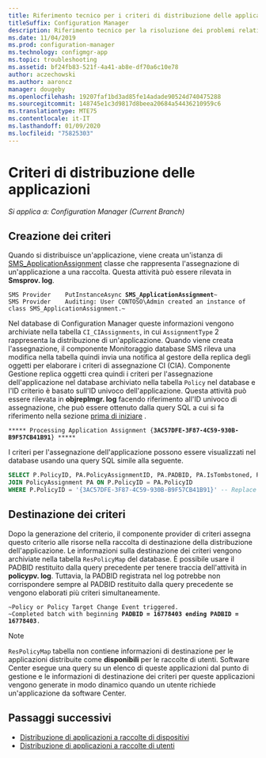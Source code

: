 ```yaml
---
title: Riferimento tecnico per i criteri di distribuzione delle applicazioni
titleSuffix: Configuration Manager
description: Riferimento tecnico per la risoluzione dei problemi relativi ai criteri di distribuzione delle applicazioni per Configuration Manager.
ms.date: 11/04/2019
ms.prod: configuration-manager
ms.technology: configmgr-app
ms.topic: troubleshooting
ms.assetid: bf24fb83-521f-4a41-ab8e-df70a6c10e78
author: aczechowski
ms.author: aaroncz
manager: dougeby
ms.openlocfilehash: 19207faf1bd3ad85fe14adade90524d740475288
ms.sourcegitcommit: 148745e1c3d9817d8beea20684a54436210959c6
ms.translationtype: MTE75
ms.contentlocale: it-IT
ms.lasthandoff: 01/09/2020
ms.locfileid: "75825303"
---
```

# <a name="application-deployment-policy"></a>Criteri di distribuzione delle applicazioni

*Si applica a: Configuration Manager (Current Branch)*

## <a name="policy-creation"></a>Creazione dei criteri

Quando si distribuisce un'applicazione, viene creata un'istanza di [SMS_ApplicationAssignment](/sccm/develop/reference/apps/sms_applicationassignment-server-wmi-class) classe che rappresenta l'assegnazione di un'applicazione a una raccolta. Questa attività può essere rilevata in **Smsprov. log**.

<pre><code class="lang-text">SMS Provider    PutInstanceAsync <b>SMS_ApplicationAssignment</b>~
SMS Provider    Auditing: User CONTOSO\Admin created an instance of class SMS_ApplicationAssignment.~
</code></pre>

Nel database di Configuration Manager queste informazioni vengono archiviate nella tabella `CI_CIAssignments`, in cui `AssignmentType` 2 rappresenta la distribuzione di un'applicazione. Quando viene creata l'assegnazione, il componente Monitoraggio database SMS rileva una modifica nella tabella quindi invia una notifica al gestore della replica degli oggetti per elaborare i criteri di assegnazione CI (CIA). Componente Gestione replica oggetti crea quindi i criteri per l'assegnazione dell'applicazione nel database archiviato nella tabella `Policy` nel database e l'ID criterio è basato sull'ID univoco dell'applicazione. Questa attività può essere rilevata in **objreplmgr. log** facendo riferimento all'ID univoco di assegnazione, che può essere ottenuto dalla query SQL a cui si fa riferimento nella sezione [prima di iniziare](/sccm/apps/understand/app-deployment-technical-reference#before-you-begin) .

<pre><code class="lang-text">***** Processing Application Assignment {<b>3AC57DFE-3F87-4C59-930B-B9F57CB41B91</b>} *****
</code></pre>

I criteri per l'assegnazione dell'applicazione possono essere visualizzati nel database usando una query SQL simile alla seguente.

```sql
SELECT P.PolicyID, PA.PolicyAssignmentID, PA.PADBID, PA.IsTombstoned, PA.LastUpdateTime FROM Policy P
JOIN PolicyAssignment PA ON P.PolicyID = PA.PolicyID
WHERE P.PolicyID = '{3AC57DFE-3F87-4C59-930B-B9F57CB41B91}' -- Replace Assignment Unique ID
```

## <a name="policy-targeting"></a>Destinazione dei criteri

Dopo la generazione del criterio, il componente provider di criteri assegna questo criterio alle risorse nella raccolta di destinazione della distribuzione dell'applicazione. Le informazioni sulla destinazione dei criteri vengono archiviate nella tabella `ResPolicyMap` del database. È possibile usare il PADBID restituito dalla query precedente per tenere traccia dell'attività in **policypv. log**. Tuttavia, la PADBID registrata nel log potrebbe non corrispondere sempre al PADBID restituito dalla query precedente se vengono elaborati più criteri simultaneamente.

<pre><code class="lang-text">~Policy or Policy Target Change Event triggered.
~Completed batch with beginning <b>PADBID = 16778403 ending PADBID = 16778403</b>.
</code></pre>

> [!NOTE]
> `ResPolicyMap` tabella non contiene informazioni di destinazione per le applicazioni distribuite come **disponibili** per le raccolte di utenti. Software Center esegue una query su un elenco di queste applicazioni dal punto di gestione e le informazioni di destinazione dei criteri per queste applicazioni vengono generate in modo dinamico quando un utente richiede un'applicazione da software Center.

## <a name="next-steps"></a>Passaggi successivi

- [Distribuzione di applicazioni a raccolte di dispositivi](/sccm/apps/understand/device-deployment-technical-reference)
- [Distribuzione di applicazioni a raccolte di utenti](/sccm/apps/understand/user-deployment-technical-reference)
